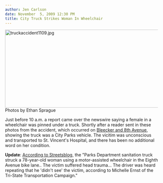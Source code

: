 ```yaml
---
author: Jen Carlson
date: November  5, 2009 12:30 PM
title: City Truck Strikes Woman In Wheelchair
---
```


<p><span class="mt-enclosure mt-enclosure-image" style="display: inline;"> <img alt="truckaccident1109.jpg" src="https://web.archive.org/web/20110623151736im_/http://gothamist.com/attachments/arts_jen/truckaccident1109.jpg" width="640" height="257" class="image-none"> </span><br>
<span class="photo_caption">Photos by Ethan Sprague</span></p>

<p>Just before 10 a.m. a report came over the newswire saying a female in a wheelchair was pinned under a truck. Shortly after a reader sent in these photos from the accident, which occurred on <a href="https://web.archive.org/web/20110623151736/http://maps.google.com/maps?f=d&amp;source=s_d&amp;saddr=bleecker+and+8th+ny&amp;daddr=hudson+and+jane+street&amp;hl=en&amp;geocode=&amp;mra=ls&amp;sll=40.737161,-74.003928&amp;sspn=0.008373,0.017037&amp;ie=UTF8&amp;ll=40.736909,-74.005569&amp;spn=0.000947,0.004259&amp;t=h&amp;z=18&amp;layer=c&amp;cbll=40.736913,-74.005565&amp;panoid=EosJGdu6mm38WPc-f4rRxA&amp;cbp=11,344.07,,0,8.17">Bleecker and 8th Avenue</a>, showing the truck was a City Parks vehicle. The vicitim was unconscious and transported to St. Vincent&apos;s Hospital, and there has been no additional word on her condition.</p>

<p><b>Update</b>:  <a href="https://web.archive.org/web/20110623151736/http://www.streetsblog.org/2009/11/05/parks-dept-truck-seriously-injures-wheelchair-user-in-8th-ave-bike-lane/">According to Streetsblog</a>, the &quot;Parks Department sanitation truck struck a 78-year-old woman using a motor-assisted wheelchair in the Eighth Avenue bike lane.. The victim suffered head trauma... The driver was heard repeating that he &apos;didn&apos;t see&apos; the victim, according to Michelle Ernst of the Tri-State Transportation Campaign.&quot;</p>